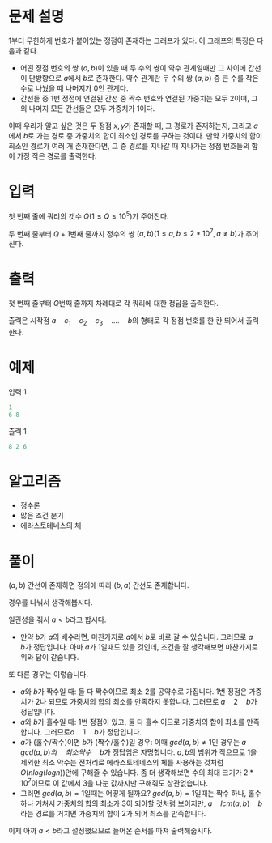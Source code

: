 # 문제 설명

1부터 무한하게 번호가 붙어있는 정점이 존재하는 그래프가 있다. 이 그래프의 특징은 다음과 같다.

- 어떤 정점 번호의 쌍 $(a, b)$이 있을 때 두 수의 쌍이 약수 관계일때만 그 사이에 간선이 단방향으로 $a$에서 $b$로 존재한다. 약수 관계란 두 수의 쌍 $(a, b)$ 중 큰 수를 작은 수로 나눴을 때 나머지가 $0$인 관계다.
- 간선들 중 1번 정점에 연결된 간선 중 짝수 번호와 연결된 가중치는 모두 $2$이며, 그 외 나머지 모든 간선들은 모두 가중치가 $1$이다.

 이때 우리가 알고 싶은 것은 두 정점 $x, y$가 존재할 때, 그 경로가 존재하는지, 그리고 $a$에서 $b$로 가는 경로 중 가중치의 합이 최소인 경로를 구하는 것이다. 만약 가중치의 합이 최소인 경로가 여러 개 존재한다면, 그 중 경로를 지나갈 때 지나가는 정점 번호들의 합이 가장 작은 경로를 출력한다.

# 입력

첫 번째 줄에 쿼리의 갯수 $Q(1 ≤ Q ≤ 10^5)$가 주어진다.

두 번째 줄부터 $Q + 1$번째 줄까지 정수의 쌍 $(a, b)(1 ≤ a, b ≤ 2 * 10^{7}, a \neq b)$가 주어진다.

# 출력

첫 번째 줄부터 $Q$번째 줄까지 차례대로 각 쿼리에 대한 정답을 출력한다. 

출력은 시작점 $a\quad c_1\quad c_2\quad c_3\quad …. \quad b$의 형태로 각 정점 번호를 한 칸 띄어서 출력한다. 

# 예제

입력 1

```python
1
6 8
```

출력 1

```python
8 2 6
```

# 알고리즘

- 정수론
- 많은 조건 분기
- 에라스토테네스의 체

# 풀이
$(a, b)$ 간선이 존재하면 정의에 따라 $(b, a)$ 간선도 존재합니다.

경우를 나눠서 생각해봅시다.

일관성을 줘서 $a < b$라고 합시다.

- 만약 $b$가 $a$의 배수라면, 마찬가지로 $a$에서 $b$로 바로 갈 수 있습니다. 그러므로 $a\quad b$가 정답입니다. 아마 $a$가 $1$일때도 있을 것인데, 조건을 잘 생각해보면 마찬가지로 위와 답이 같습니다.

또 다른 경우는 이렇습니다.

- $a$와 $b$가 짝수일 때: 둘 다 짝수이므로 최소 $2$를 공약수로 가집니다. $1$번 정점은 가중치가 $2$나 되므로 가중치의 합의 최소를 만족하지 못합니다. 그러므로 $a\quad 2\quad b$가 정답입니다.
- $a$와 $b$가 홀수일 때: 1번 정점이 있고, 둘 다 홀수 이므로 가중치의 합이 최소를 만족합니다. 그러므로$a\quad 1\quad b$가 정답입니다.
- $a$가 (홀수/짝수)이면 $b$가 (짝수/홀수)일 경우: 이때 $gcd(a, b) \neq 1$인 경우는 $a\quad gcd(a, b)의\quad 최소 약수\quad b$가 정답임은 자명합니다. $a, b$의 범위가 작으므로 $1$을 제외한 최소 약수는 전처리로 에라스토테네스의 체를 사용하는 것처럼 $O(nlog(logn))$안에 구해줄 수 있습니다. 좀 더 생각해보면 수의 최대 크기가 $2 * 10^7$이므로 이 값에서 $3$을 나눈 값까지만 구해줘도 상관없습니다.
- 그러면 $gcd(a, b) = 1$일때는 어떻게 될까요? $gcd(a, b) = 1$일때는 짝수 하나, 홀수 하나 거쳐서 가중치의 합의 최소가 $3$이 되야할 것처럼 보이지만, $a\quad lcm(a, b)\quad b$라는 경로를 거치면 가중치의 합이 2가 되어 최소를 만족합니다.

이제 아까 $a < b$라고 설정했으므로 들어온 순서를 따져 출력해줍시다.
